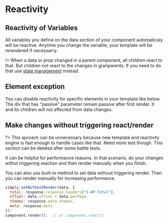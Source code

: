 # Reactivity

## Reactivity of Variables

All variables you define on the data section of your component automaticaly will be reactive. Anytime you change the variable, your template will be rerendered if necessarry.

!> When a data or prop changed in a parent component, all children react to that. But children not react to the changes in granparents. If you need to do that use [state management](docs/state) instead.

## Element exception

You can disable reactivity for specific elements in your template like below. The div that has "passive" parameter remain passive after first render. It and its children will not affected from data changes.

<repl-component id="k3lkxbulmflvlm9" donwload="true"></repl-component>

## Make changes without triggering react/render

?> This aproach can be unnecessary because new template and reactivity engine is fast enough to handle cases like that. Need more test though. This section can be deleted after some battle tests.

It can be helpful for performance reasons. In that scenario, do your changes withot triggering reaction and then render manually when you finish.

<repl-component id="t509ixnfmmbk0n5" donwload="true"></repl-component>

You can also use built-in method to set data without triggering render. Then you can render manually for increasing performance.

```js
simply.setWithoutRender(data, {
  total: response.response.headers["X-WP-Total"],
  offset: data.offset + data.perPage,
  themes: response.meta.themes,
  meta: response.meta
});
component.render();  // or component.react()
```